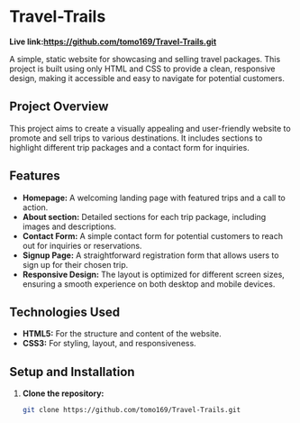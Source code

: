 # Travel-Trails

**Live link:https://github.com/tomo169/Travel-Trails.git**

A simple, static website for showcasing and selling travel packages. This project is built using only HTML and CSS to provide a clean, responsive design, making it accessible and easy to navigate for potential customers.

## Project Overview

This project aims to create a visually appealing and user-friendly website to promote and sell trips to various destinations. It includes sections to highlight different trip packages and a contact form for inquiries.

## Features

- **Homepage:** A welcoming landing page with featured trips and a call to action.
- **About section:** Detailed sections for each trip package, including images and descriptions.
- **Contact Form:** A simple contact form for potential customers to reach out for inquiries or reservations.
- **Signup Page:** A straightforward registration form that allows users to sign up for their chosen trip.
- **Responsive Design:** The layout is optimized for different screen sizes, ensuring a smooth experience on both desktop and mobile devices.

## Technologies Used

- **HTML5:** For the structure and content of the website.
- **CSS3:** For styling, layout, and responsiveness.

## Setup and Installation

1. **Clone the repository:**

   ```bash
   git clone https://github.com/tomo169/Travel-Trails.git
